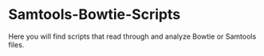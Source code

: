 # Samtools-Bowtie-Scripts
Here you will find scripts that read through and analyze Bowtie or Samtools files. 
